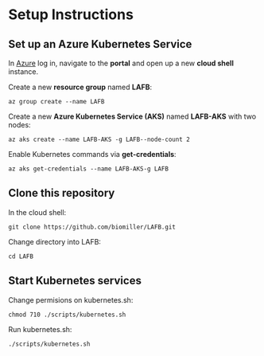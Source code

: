 # Setup Instructions

## Set up an Azure Kubernetes Service

In [Azure](https://azure.microsoft.com/en-gb/) log in, navigate to the **portal** and open up a new **cloud shell** instance. 

Create a new **resource group** named **LAFB**:

`az group create --name LAFB`

Create a new **Azure Kubernetes Service (AKS)** named **LAFB-AKS** with two nodes:

`az aks create --name LAFB-AKS -g LAFB--node-count 2`

Enable Kubernetes commands via **get-credentials**:

`az aks get-credentials --name LAFB-AKS-g LAFB`

## Clone this repository

In the cloud shell:

`git clone https://github.com/biomiller/LAFB.git`

Change directory into LAFB:

`cd LAFB`

## Start Kubernetes services

Change permisions on kubernetes.sh:

`chmod 710 ./scripts/kubernetes.sh`

Run kubernetes.sh:

`./scripts/kubernetes.sh`
